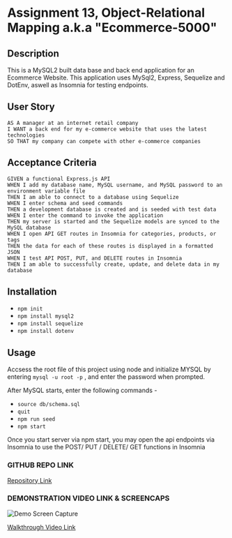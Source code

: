 # Assignment 13, Object-Relational Mapping a.k.a "Ecommerce-5000"

## Description

This is a MySQL2 built data base and back end application for an Ecommerce Website.
This application uses MySql2, Express, Sequelize and DotEnv, aswell as Insomnia for testing endpoints.

## User Story

```
AS A manager at an internet retail company
I WANT a back end for my e-commerce website that uses the latest technologies
SO THAT my company can compete with other e-commerce companies
```

## Acceptance Criteria

```
GIVEN a functional Express.js API
WHEN I add my database name, MySQL username, and MySQL password to an environment variable file
THEN I am able to connect to a database using Sequelize
WHEN I enter schema and seed commands
THEN a development database is created and is seeded with test data
WHEN I enter the command to invoke the application
THEN my server is started and the Sequelize models are synced to the MySQL database
WHEN I open API GET routes in Insomnia for categories, products, or tags
THEN the data for each of these routes is displayed in a formatted JSON
WHEN I test API POST, PUT, and DELETE routes in Insomnia
THEN I am able to successfully create, update, and delete data in my database
```

## Installation

- `npm init`
- `npm install mysql2`
- `npm install sequelize`
- `npm install dotenv`

## Usage

Accsess the root file of this project using node and initialize MYSQL by entering `mysql -u root -p` , and enter the password when prompted.

After MySQL starts, enter the following commands -

- `source db/schema.sql`
- `quit`
- `npm run seed`
- `npm start`

Once you start server via npm start, you may open the api endpoints via Insomnia to use the POST/ PUT / DELETE/ GET functions in Insomnia

### GITHUB REPO LINK

[Repository Link](https://github.com/jhdk707/Ecommece-5000)

### DEMONSTRATION VIDEO LINK & SCREENCAPS

![Demo Screen Capture]()

[Walkthrough Video Link]()
